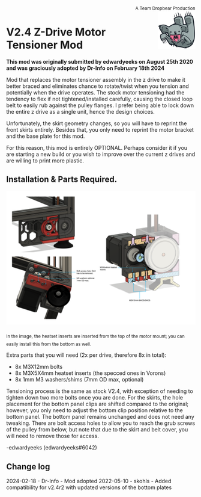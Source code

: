 <div style="text-align: right"><sub>A Team Dropbear Production</sub></div>
<img align="right" width="100" height="100" src="db.png">

# V2.4 Z-Drive Motor Tensioner Mod

**This mod was originally submitted by edwardyeeks on August 25th 2020 and was graciously adopted by Dr-Info on February 18th 2024**

Mod that replaces the motor tensioner assembly in the z drive to make it better braced and eliminates chance to rotate/twist when you tension and potentially when the drive operates. The stock motor tensioning had the tendency to flex if not tightened/installed carefully, causing the closed loop belt to easily rub against the pulley flanges. I prefer being able to lock down the entire z drive as a single unit, hence the design choices.

Unfortunately, the skirt geometry changes, so you will have to reprint the front skirts entirely. Besides that, you only need to reprint the motor bracket and the base plate for this mod.

For this reason, this mod is entirely OPTIONAL. Perhaps consider it if you are starting a new build or you wish to improve over the current z drives and are willing to print more plastic.

## Installation & Parts Required.

![Installation_Guide](./z_drive_mod.png)

<sub> In the image, the heatset inserts are inserted from the top of the motor mount; you can easily install this from the bottom as well.</sub>

Extra parts that you will need (2x per drive, therefore 8x in total):

- 8x M3X12mm bolts
- 8x M3X5X4mm heatset inserts (the specced ones in Vorons)
- 8x 1mm M3 washers/shims (7mm OD max, optional)

Tensioning process is the same as stock V2.4, with exception of needing to tighten down two more bolts once you are done. For the skirts, the hole placement for the bottom panel clips are shifted compared to the original; however, you only need to adjust the bottom clip position relative to the bottom panel. The bottom panel remains unchanged and does not need any tweaking. There are bolt access holes to allow you to reach the grub screws of the pulley from below, but note that due to the skirt and belt cover, you will need to remove those for access.



-edwardyeeks (edwardyeeks#6042)



## Change log
2024-02-18 - Dr-Info - Mod adopted
2022-05-10 - skohls - Added compatibility for v2.4r2 with updated versions of the bottom plates

